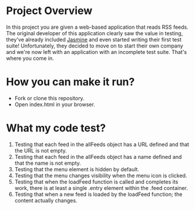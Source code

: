 # Project Overview

In this project you are given a web-based application that reads RSS feeds. The original developer of this application clearly saw the value in testing, they've already included [Jasmine](http://jasmine.github.io/) and even started writing their first test suite! Unfortunately, they decided to move on to start their own company and we're now left with an application with an incomplete test suite. That's where you come in.

# How you can make it run?
* Fork or clone this repository.
* Open index.html in your browser. 

# What my code test?

1. Testing that each feed in the allFeeds object has a URL defined and that the URL is not empty.
2. Testing that each feed in the allFeeds object has a name defined and that the name is not empty.
3. Testing that the menu element is hidden by default.
4. Testing that the menu changes visibility when the menu icon is clicked.
5. Testing that when the loadFeed function is called and completes its work, there is at least a single .entry element within the .feed container.
6. Testing that when a new feed is loaded by the loadFeed function; the content actually changes.
